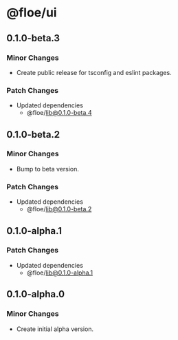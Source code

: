 # @floe/ui

## 0.1.0-beta.3

### Minor Changes

- Create public release for tsconfig and eslint packages.

### Patch Changes

- Updated dependencies
  - @floe/lib@0.1.0-beta.4

## 0.1.0-beta.2

### Minor Changes

- Bump to beta version.

### Patch Changes

- Updated dependencies
  - @floe/lib@0.1.0-beta.2

## 0.1.0-alpha.1

### Patch Changes

- Updated dependencies
  - @floe/lib@0.1.0-alpha.1

## 0.1.0-alpha.0

### Minor Changes

- Create initial alpha version.
